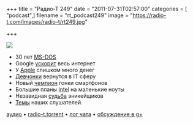 +++
title = "Радио-Т 249"
date = "2011-07-31T02:57:00"
categories = [ "podcast",]
filename = "rt_podcast249"
image = "https://radio-t.com/images/radio-t/rt249.jpg"

+++

![](https://radio-t.com/images/radio-t/rt249.jpg)

- 30 лет [MS-DOS ](http://www.extremetech.com/computing/91202-ms-dos-is-30-years-old-today)
- Google [ускорит](http://techcrunch.com/2011/07/28/google-page-speed-service/) весь интернет
- У [Apple](http://www.bbc.co.uk/news/technology-14340470) слишком много денег
- [Девчонки](http://blog.fogcreek.com/girls-go-geek-again/) вернутся в IT сферу
- Новый [чемпион](http://www.tipb.com/2011/07/21/apple-passes-nokia-biggest-smartphone-producer-volume/) гонки смартфонов
- Большие планы [Intel](http://www.zdnet.com/blog/computers/intel-has-big-plans-for-ultrabooks/6463) на маленькие ноуты
- Незавидная [судьба](http://www.jeffblankenburg.com/2011/07/21/source-control-software-is-too-intrusive/) эникейщиков
- [Темы](http://new.radio-t.com/2011/07/249.html) наших слушателей.

[аудио](https://archive.rucast.net/radio-t/media/rt_podcast249.mp3) • [radio-t.torrent](http://www.radio-t.com/torrents/rt_podcast249.mp3.torrent) • [лог чата](http://chat.radio-t.com/logs/radio-t-249.html) • [обсуждение в g+](https://plus.google.com/104578309919492528255/posts/PcEw6FnWjfN)<audio src="https://archive.rucast.net/radio-t/media/rt_podcast249.mp3" preload="none"></audio>